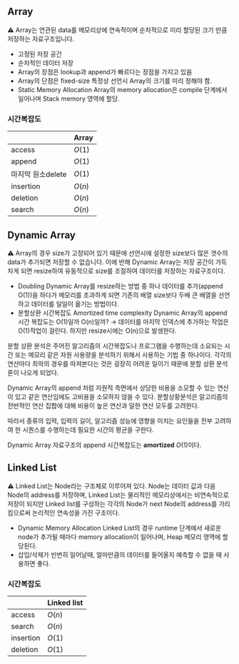 
## Array

<aside>
⚠️ Array는 연관된 data를 메모리상에 연속적이며 순차적으로 미리 할당된 크기 만큼 저장하는 자료구조입니다.
</aside>


- 고정된 저장 공간
- 순차적인 데이터 저장
- Array의 장점은 lookup과 append가 빠르다는 장점을 가지고 있음
- Array의 단점은 fixed-size 특정상 선언시 Array의 크기를 미리 정해야 함.
- Static Memory Allocation
Array의 memory allocation은 compile 단계에서 일어나며 Stack memory 영역에 할당.

### 시간복잡도

|  | Array |
| --- | --- |
| access | $O(1)$ |
| append | $O(1)$ |
| 마지막 원소delete | $O(1)$ |
| insertion | $O(n)$ |
| deletion | $O(n)$ |
| search | $O(n)$ |



## Dynamic Array

<aside>
⚠️ Array의 경우 size가 고정되어 있기 때문에 선언시에 설정한 size보다 많은 갯수의 data가 추가되면 저장할 수 없습니다. 이에 반해 Dynamic Array는 저장 공간이 가득차게 되면 resize하여 유동적으로 size를 조절하여 데이터를 저장하는 자료구조이다.
</aside>


- Doubling
Dynamic Array를 resize하는 방법 중 하나 데이터를 추가(append O(1))을 하다가 메모리를 초과하게 되면 기존의 배열 size보다 두배 큰 배열을 선언하고 데이터를 일일이 옮기는 방법이다.
- 분할상환 시간복잡도 Amortized time complexity
Dynamic Array의 append 시간 복잡도는 O(1)일까 O(n)일까?
→ 데이터를  마지막 인덱스에 추가하는 작업은 O(1)작업이 걸린다. 하지만 resize시에는 O(n)으로 발생한다.

분할 상환  분석은 주어진 알고리즘의 시간복잡도나 프로그램을 수행하는데 소요되는 시간 또는 메모리 같은 자원 사용량을 분석하기 위해서 사용하는 기법 중 하나이다. 각각의 연산마다 최악의 경우를 따져본다는 것은 굉장히 어려운 일이기 때문에 분할 상환 분석론이 나오게 되었다. 

Dynamic Array의 append 처럼 자원적 측면에서 상당한 비용을 소모할 수 있는 연산이 있고 같은 연산임에도 고비용을 소모하지 않을 수 있다. 분할상황분석은 알고리즘의 전반적인 연산 집합에 대해 비용이 높은 연산과 덜한 연산 모두를 고려한다. 

따라서 종류의 입력, 입력의 길이, 알고리즘 성능에 영향을 미치는 요인들을 전부 고려하여 한 시퀀스를 수행하는데 필요한 시간의 평균을 구한다.

Dynamic Array 자료구조의 append 시간복잡도는 **amortized** $O(1)$이다.



## Linked List

<aside>
⚠️ Linked List는 Node라는 구조체로 이루어져 있다. Node는 데이터 값과 다음 Node의 address를 저장하며, Linked List는 물리적인 메모리상에서는 비연속적으로 저장이 되지만 Linked list를 구성하는 각각의 Node가 next Node의 address를 가리킴으로써 논리적인 연속성을 가진 구조이다.
</aside>


- Dynamic Memory Allocation
Linked List의 경우 runtime 단계에서 새로운 node가 추가될 때마다 memory allocation이 일어나며, Heap 메모리 영역에 할당된다.
- 삽입/삭제가 빈번히 일어날때, 얼마만큼의 데이터를 들어올지 예측할 수 없을 때 사용하면 좋다.

### 시간복잡도

|  | Linked list |
| --- | --- |
| access | $O(n)$ |
| search | $O(n)$ |
| insertion | $O(1)$ |
| deletion | $O(1)$ |